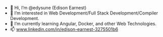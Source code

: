 - 👋 Hi, I’m @edysune (Edison Earnest)
- 👀 I’m interested in Web Development/Full Stack Development/Compiler Development.
- 🌱 I’m currently learning Angular, Docker, and other Web Technologies.
- 📫 www.linkedin.com/in/edison-earnest-3275501b6
